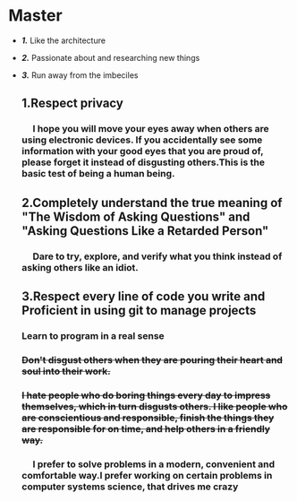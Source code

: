 # Master
+ ***1.*** Like the architecture
+ ***2.*** Passionate about and researching new things
+ ***3.*** Run away from the imbeciles

  ## 1.Respect privacy
    ### &nbsp;&nbsp;&nbsp;&nbsp; I hope you will move your eyes away when others are using electronic devices. If you accidentally see some information with your good eyes that you are proud of, please forget it instead of disgusting others.This is the basic test of being a human being.

  ## 2.Completely understand the true meaning of "The Wisdom of Asking Questions" and "Asking Questions Like a Retarded Person"
    ### &nbsp;&nbsp;&nbsp;&nbsp;  Dare to try, explore, and verify what you think instead of asking others like an idiot.

  ## 3.Respect every line of code you write and Proficient in using git to manage projects
  ### Learn to program in a real sense


  ### ~~Don't disgust others when they are pouring their heart and soul into their work.~~
  ### ~~I hate people who do boring things every day to impress themselves, which in turn disgusts others. I like people who are conscientious and responsible, finish the things they are responsible for on time, and help others in a friendly way.~~
  
    ### &nbsp;&nbsp;&nbsp;&nbsp;  I prefer to solve problems in a modern, convenient and comfortable way.I prefer working on certain problems in computer systems science, that drives me crazy